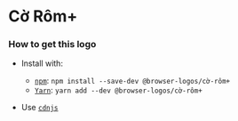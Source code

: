 # Cờ Rôm+

### How to get this logo

* Install with:

  * [`npm`](https://www.npmjs.com/): `npm install --save-dev @browser-logos/cờ-rôm+`
  * [`Yarn`](https://yarnpkg.com/): `yarn add --dev @browser-logos/cờ-rôm+`

* Use [`cdnjs`](https://cdnjs.com/libraries/browser-logos)
